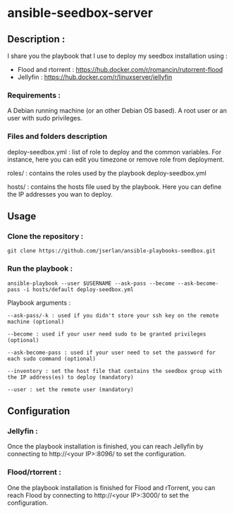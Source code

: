 # ansible-seedbox-server

## Description :

I share you the playbook that I use to deploy my seedbox installation using :
- Flood and rtorrent : https://hub.docker.com/r/romancin/rutorrent-flood
- Jellyfin : https://hub.docker.com/r/linuxserver/jellyfin

### Requirements :

A Debian running machine (or an other Debian OS based).
A root user or an user with sudo privileges.

### Files and folders description

deploy-seedbox.yml : list of role to deploy and the common variables. For instance, here you can edit you timezone or remove role from deployment.

roles/ : contains the roles used by the playbook deploy-seedbox.yml

hosts/ : contains the hosts file used by the playbook. Here you can define the IP addresses you wan to deploy.

## Usage

### Clone the repository :

    git clone https://github.com/jserlan/ansible-playbooks-seedbox.git

### Run the playbook :

    ansible-playbook --user $USERNAME --ask-pass --become --ask-become-pass -i hosts/default deploy-seedbox.yml

Playbook arguments :

    --ask-pass/-k : used if you didn't store your ssh key on the remote machine (optional)

    --become : used if your user need sudo to be granted privileges (optional)

    --ask-become-pass : used if your user need to set the password for each sudo command (optional)

    --inventory : set the host file that contains the seedbox group with the IP address(es) to deploy (mandatory)

    --user : set the remote user (mandatory)

## Configuration

### Jellyfin :

Once the playbook installation is finished, you can reach Jellyfin by connecting to http://\<your IP\>:8096/ to set the configuration.

### Flood/rtorrent :

One the playbook installation is finished for Flood and rTorrent, you can reach Flood by connecting to http://\<your IP\>:3000/ to set the configuration.
